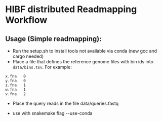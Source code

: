 # HIBF distributed Readmapping Workflow

## Usage (Simple readmapping):

- Run the setup.sh to install tools not available via conda (new gcc and cargo needed)
- Place a file that defines the reference genome files with bin ids into `data/bins.tsv`. For example:

```
x.fna	0
y.fna	0
z.fna	1
w.fna	1
v.fna	2
```

- Place the query reads in the file data/queries.fastq

- use with snakemake flag --use-conda
